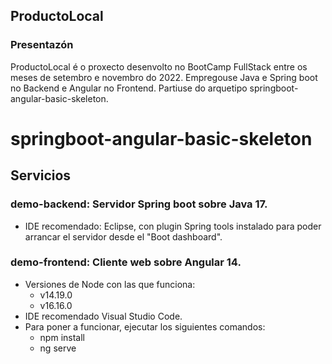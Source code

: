 ## ProductoLocal

### Presentazón

ProductoLocal é o proxecto desenvolto no BootCamp FullStack entre os meses de setembro e novembro do 2022.
Empregouse Java e Spring boot no Backend e Angular no Frontend. Partiuse do arquetipo springboot-angular-basic-skeleton.


# springboot-angular-basic-skeleton

## Servicios
### demo-backend: Servidor Spring boot sobre Java 17. 
- IDE recomendado: Eclipse, con plugin Spring tools instalado para poder arrancar el servidor desde el "Boot dashboard". 

### demo-frontend: Cliente web sobre Angular 14. 
- Versiones de Node con las que funciona: 
  - v14.19.0
  - v16.16.0
- IDE recomendado Visual Studio Code.
- Para poner a funcionar, ejecutar los siguientes comandos:
	- npm install
	- ng serve


